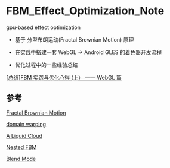 # FBM_Effect_Optimization_Note

gpu-based effect optimization

- 基于 分型布朗运动(Fractal Brownian Motion) 原理

- 在实践中搭建一套 WebGL -> Android GLES 的着色器开发流程

- 优化过程中的一些经验总结

[[总结]FBM 实践与优化心得 (上） —— WebGL 篇](http://www.martinrgb.com/blog/#/FBM)

## 参考

[Fractal Brownian Motion
](https://thebookofshaders.com/13/?lan=ch)

[domain warping](http://iquilezles.org/www/articles/warp/warp.htm)

[A Liquid Cloud](https://play.google.com/store/apps/details?id=com.formisk.aliquidcloud.free&hl=en_US)

[Nested FBM](https://www.shadertoy.com/view/MdSfDy)

[Blend Mode](https://github.com/patriciogonzalezvivo/thebookofshaders/blob/master/16/blend.frag)
